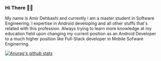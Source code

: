 ### Hi There 👋🏻

My name is Amir Dehbashi and currently i am a master student in Software Engineering. I expertise in Android developing and all other stuffs that's related with this profession. Always trying to learn more knowledge at my education field upon changing my current position as an Android Developer to a much higher position like Full-Stack developer in Mobile Sofware Enginerring.

[![Anurag's github stats](https://github-readme-stats.vercel.app/api?username=A-Dehbashi)](https://github.com/anuraghazra/github-readme-stats)
